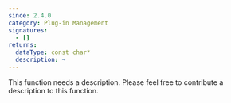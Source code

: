 ```yaml
---
since: 2.4.0
category: Plug-in Management
signatures:
  - []
returns:
  dataType: const char*
  description: ~
---
```


This function needs a description. Please feel free to contribute a description to this function.
